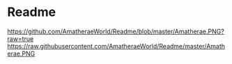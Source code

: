 # Readme

https://github.com/AmatheraeWorld/Readme/blob/master/Amatherae.PNG?raw=true
https://raw.githubusercontent.com/AmatheraeWorld/Readme/master/Amatherae.PNG

